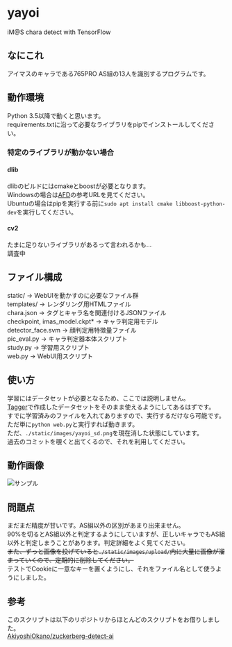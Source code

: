 # yayoi
iM@S chara detect with TensorFlow  

## なにこれ
アイマスのキャラである765PRO AS組の13人を識別するプログラムです。  

## 動作環境  
Python 3.5以降で動くと思います。  
requirements.txtに沿って必要なライブラリをpipでインストールしてください。  
### 特定のライブラリが動かない場合
#### dlib
dlibのビルドにはcmakeとboostが必要となります。  
Windowsの場合は[AFD](https://github.com/marron-akanishi/AFD)の参考URLを見てください。  
Ubuntuの場合はpipを実行する前に`sudo apt install cmake libboost-python-dev`を実行してください。  
#### cv2
たまに足りないライブラリがあるって言われるかも...  
調査中

## ファイル構成
static/ -> WebUIを動かすのに必要なファイル群  
templates/ -> レンダリング用HTMLファイル  
chara.json -> タグとキャラ名を関連付けるJSONファイル  
checkpoint, imas_model.ckpt* -> キャラ判定用モデル  
detector_face.svm -> 顔判定用特徴量ファイル  
pic_eval.py -> キャラ判定器本体スクリプト  
study.py -> 学習用スクリプト  
web.py -> WebUI用スクリプト  

## 使い方  
学習にはデータセットが必要となるため、ここでは説明しません。  
[Tagger](https://github.com/marron-akanishi/tagger)で作成したデータセットをそのまま使えるようにしてあるはずです。  
すでに学習済みのファイルを入れてありますので、実行するだけなら可能です。  
ただ単に`python web.py`と実行すれば動きます。  
ただ、`./static/images/yayoi_sd.png`を現在消した状態にしています。  
過去のコミットを覗くと出てくるので、それを利用してください。  

## 動作画像
![サンプル](https://raw.githubusercontent.com/marron-akanishi/yayoi/master/images/detect_test.png)

## 問題点
まだまだ精度が甘いです。AS組以外の区別があまり出来ません。  
90%を切るとAS組以外と判定するようにしていますが、正しいキャラでもAS組以外と判定しまうことがあります。判定詳細をよく見てください。  
~~また、ずっと画像を投げていると`./static/images/upload/`内に大量に画像が溜まっていくので、定期的に削除してください。~~  
テストでCookieに一意なキーを置くようにし、それをファイル名として使うようにしました。  

## 参考
このスクリプトは以下のリポジトリからほとんどのスクリプトをお借りしました。  
[AkiyoshiOkano/zuckerberg-detect-ai](https://goo.gl/WBmzbt)